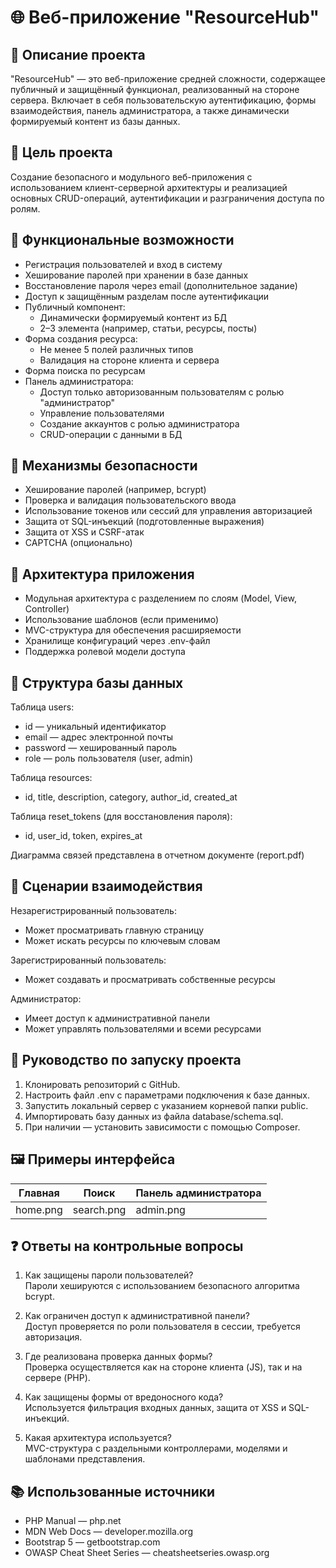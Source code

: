 # 🌐 Веб-приложение "ResourceHub"

## 📌 Описание проекта

"ResourceHub" — это веб-приложение средней сложности, содержащее публичный и защищённый функционал, реализованный на стороне сервера. Включает в себя пользовательскую аутентификацию, формы взаимодействия, панель администратора, а также динамически формируемый контент из базы данных.

## 🎯 Цель проекта

Создание безопасного и модульного веб-приложения с использованием клиент-серверной архитектуры и реализацией основных CRUD-операций, аутентификации и разграничения доступа по ролям.

## 🧩 Функциональные возможности

- Регистрация пользователей и вход в систему
- Хеширование паролей при хранении в базе данных
- Восстановление пароля через email (дополнительное задание)
- Доступ к защищённым разделам после аутентификации
- Публичный компонент:
  - Динамически формируемый контент из БД
  - 2–3 элемента (например, статьи, ресурсы, посты)
- Форма создания ресурса:
  - Не менее 5 полей различных типов
  - Валидация на стороне клиента и сервера
- Форма поиска по ресурсам
- Панель администратора:
  - Доступ только авторизованным пользователям с ролью "администратор"
  - Управление пользователями
  - Создание аккаунтов с ролью администратора
  - CRUD-операции с данными в БД

## 🔐 Механизмы безопасности

- Хеширование паролей (например, bcrypt)
- Проверка и валидация пользовательского ввода
- Использование токенов или сессий для управления авторизацией
- Защита от SQL-инъекций (подготовленные выражения)
- Защита от XSS и CSRF-атак
- CAPTCHA (опционально)

## 🧱 Архитектура приложения

- Модульная архитектура с разделением по слоям (Model, View, Controller)
- Использование шаблонов (если применимо)
- MVC-структура для обеспечения расширяемости
- Хранилище конфигураций через .env-файл
- Поддержка ролевой модели доступа

## 📂 Структура базы данных

Таблица users:
- id — уникальный идентификатор
- email — адрес электронной почты
- password — хешированный пароль
- role — роль пользователя (user, admin)

Таблица resources:
- id, title, description, category, author_id, created_at

Таблица reset_tokens (для восстановления пароля):
- id, user_id, token, expires_at

Диаграмма связей представлена в отчетном документе (report.pdf)

## 🧪 Сценарии взаимодействия

Незарегистрированный пользователь:
- Может просматривать главную страницу
- Может искать ресурсы по ключевым словам

Зарегистрированный пользователь:
- Может создавать и просматривать собственные ресурсы

Администратор:
- Имеет доступ к административной панели
- Может управлять пользователями и всеми ресурсами

## 📝 Руководство по запуску проекта

1. Клонировать репозиторий с GitHub.
2. Настроить файл .env с параметрами подключения к базе данных.
3. Запустить локальный сервер с указанием корневой папки public.
4. Импортировать базу данных из файла database/schema.sql.
5. При наличии — установить зависимости с помощью Composer.

## 🖼 Примеры интерфейса

| Главная | Поиск | Панель администратора |
|--------|--------|------------------------|
| home.png | search.png | admin.png |

## ❓ Ответы на контрольные вопросы

1. Как защищены пароли пользователей?  
   Пароли хешируются с использованием безопасного алгоритма bcrypt.

2. Как ограничен доступ к административной панели?  
   Доступ проверяется по роли пользователя в сессии, требуется авторизация.

3. Где реализована проверка данных формы?  
   Проверка осуществляется как на стороне клиента (JS), так и на сервере (PHP).

4. Как защищены формы от вредоносного кода?  
   Используется фильтрация входных данных, защита от XSS и SQL-инъекций.

5. Какая архитектура используется?  
   MVC-структура с раздельными контроллерами, моделями и шаблонами представления.

## 📚 Использованные источники

- PHP Manual — php.net  
- MDN Web Docs — developer.mozilla.org  
- Bootstrap 5 — getbootstrap.com  
- OWASP Cheat Sheet Series — cheatsheetseries.owasp.org  


